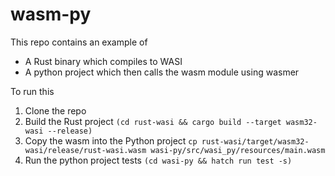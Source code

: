 # wasm-py

This repo contains an example of 
* A Rust binary which compiles to WASI
* A python project which then calls the wasm module using wasmer

To run this
1. Clone the repo
1. Build the Rust project `(cd rust-wasi && cargo build --target wasm32-wasi --release)`
1. Copy the wasm into the Python project `cp rust-wasi/target/wasm32-wasi/release/rust-wasi.wasm wasi-py/src/wasi_py/resources/main.wasm`
1. Run the python project tests `(cd wasi-py && hatch run test -s)` 
